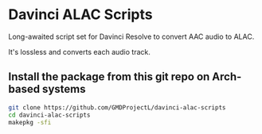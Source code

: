 # Davinci ALAC Scripts

Long-awaited script set for Davinci Resolve to convert AAC audio to ALAC. 

It's lossless and converts each audio track.


## Install the package from this git repo on Arch-based systems

```bash
git clone https://github.com/GMDProjectL/davinci-alac-scripts
cd davinci-alac-scripts
makepkg -sfi
```